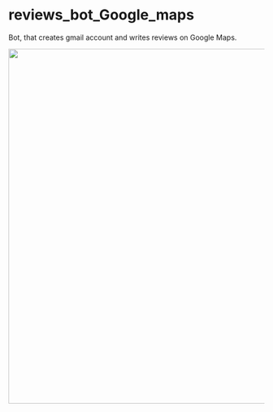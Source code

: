 # reviews_bot_Google_maps
Bot, that creates gmail account and writes reviews on Google Maps.

<img src="https://user-images.githubusercontent.com/51888893/215912843-ab57b083-98d2-4b44-82ad-d0542faa9b87.png" width=700px>

